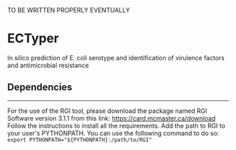 TO BE WRITTEN PROPERLY EVENTUALLY

# ECTyper
 In silico prediction of E. coli serotype and identification of virulence factors and antimicrobial resistance
 
## Dependencies ##
 ------------
For the use of the RGI tool, please download the package named RGI Software version 3.1.1 from this link: https://card.mcmaster.ca/download
Follow the instructions to install all the requirements.
Add the path to RGI to your user's PYTHONPATH. You can use the following command to do so: `export PYTHONPATH="${PYTHONPATH}:/path/to/RGI"`
